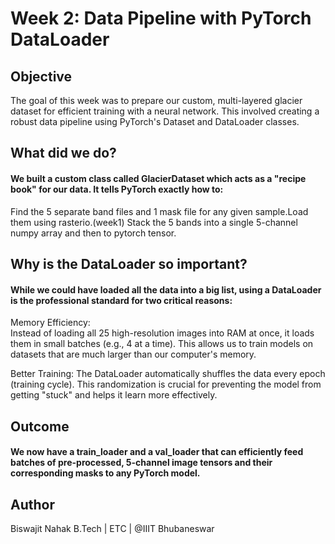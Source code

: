# Week 2: Data Pipeline with PyTorch DataLoader
## Objective
  The goal of this week was to prepare our custom, multi-layered glacier dataset for efficient training with a neural network.
  This involved creating a robust data pipeline using PyTorch's Dataset and DataLoader classes.
  
## What did we do?
#### We built a custom class called GlacierDataset which acts as a "recipe book" for our data. It tells PyTorch exactly how to:
  Find the 5 separate band files and 1 mask file for any given sample.Load them using rasterio.(week1)
  Stack the 5 bands into a single 5-channel numpy array and then to pytorch tensor.

## Why is the DataLoader so important?
#### While we could have loaded all the data into a big list, using a DataLoader is the professional standard for two critical reasons:
  Memory Efficiency:  
    Instead of loading all 25 high-resolution images into RAM at once, it loads them in small batches (e.g., 4 at a time). 
    This allows us to train models on datasets that are much larger than our computer's memory.

  Better Training: The DataLoader automatically shuffles the data every epoch (training cycle).
    This randomization is crucial for preventing the model from getting "stuck" and helps it learn more effectively.

## Outcome
#### We now have a train_loader and a val_loader that can efficiently feed batches of pre-processed, 5-channel image tensors and their corresponding masks to any PyTorch model.

## Author 
  Biswajit Nahak
  B.Tech | ETC | @IIIT Bhubaneswar
